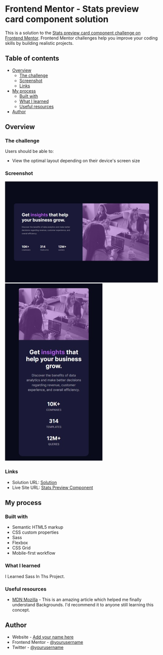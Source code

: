 # Frontend Mentor - Stats preview card component solution

This is a solution to the [Stats preview card component challenge on Frontend Mentor](https://www.frontendmentor.io/challenges/stats-preview-card-component-8JqbgoU62). Frontend Mentor challenges help you improve your coding skills by building realistic projects.

## Table of contents

- [Overview](#overview)
  - [The challenge](#the-challenge)
  - [Screenshot](#screenshot)
  - [Links](#links)
- [My process](#my-process)
  - [Built with](#built-with)
  - [What I learned](#what-i-learned)
  - [Useful resources](#useful-resources)
- [Author](#author)

## Overview

### The challenge

Users should be able to:

- View the optimal layout depending on their device's screen size

### Screenshot

![](./Web%20capture_4-3-2023_15518_.jpeg)
![](./Web%20capture_4-3-2023_15554_.jpeg)

### Links

- Solution URL: [Solution](https://www.frontendmentor.io/solutions/stats-preview-card-component-using-sass-Ps74pz_7fG)
- Live Site URL: [Stats Preview Component](https://moonlit-madeleine-57ea59.netlify.app/)

## My process

### Built with

- Semantic HTML5 markup
- CSS custom properties
- Sass
- Flexbox
- CSS Grid
- Mobile-first workflow

### What I learned

I Learned Sass In Ths Project.

### Useful resources

- [MDN Mozilla](https://developer.mozilla.org/en-US/) - This is an amazing article which helped me finally understand Backgrounds. I'd recommend it to anyone still learning this concept.

## Author

- Website - [Add your name here](https://www.your-site.com)
- Frontend Mentor - [@yourusername](https://www.frontendmentor.io/profile/yourusername)
- Twitter - [@yourusername](https://www.twitter.com/yourusername)
